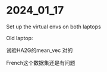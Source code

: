 # 2024_01_17

Set up the virtual envs on both laptops



Old laptop: 

试验HA2G的mean_vec 对的





French这个数据集还是有问题







